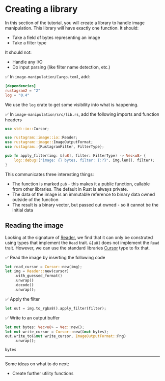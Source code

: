 # Creating a library

In this section of the tutorial, you will create
a library to handle image manipulation. This library
will have exactly one function. It should:

* Take a field of bytes representing an image
* Take a filter type

It should not:

* Handle any I/O
* Do input parsing (like filter name detection, etc.)

✅ In `image-manipulation/Cargo.toml`, add:

```toml
[dependencies]
rustagram2 = "2"
log = "0.4"
```

We use the `log` crate to get some visibility into what is happening.

✅ In `image-manipulation/src/lib.rs`, add the following imports and function headers

```rust
use std::io::Cursor;

use rustagram::image::io::Reader;
use rustagram::image::ImageOutputFormat;
use rustagram::{RustagramFilter, FilterType};

pub fn apply_filter(img: &[u8], filter: FilterType) -> Vec<u8> {
    log::debug!("image: {} bytes, filter: {:?}", img.len(), filter);
}
```

This communicates three interesting things:

* The function is marked `pub` - this makes it a public function, callable from other libraries. The default in Rust is always private.
* The data of the image is an immutable reference to binary data owned outside of the function
* The result is a binary vector, but passed out owned - so it cannot be the initial data

## Reading the image

Looking at the signature of [Reader](https://docs.rs/image/0.24.3/image/io/struct.Reader.html), we find that it can only be construted using types that implement the `Read` trait. `&[u8]` does not implement the `Read` trait. However, we can use the
standard libraries [Cursor](https://doc.rust-lang.org/std/io/struct.Cursor.html) type
to fix that.

✅ Read the image by inserting the following code

```rust
let read_cursor = Cursor::new(img);
let img = Reader::new(cursor)
    .with_guessed_format()
    .unwrap()
    .decode()
    .unwrap();
```

✅ Apply the filter

```rust
let out = img.to_rgba8().apply_filter(filter);
```

✅ Write to an output buffer

```rust
let mut bytes: Vec<u8> = Vec::new();
let mut write_cursor = Cursor::new(&mut bytes);
out.write_to(&mut write_cursor, ImageOutputFormat::Png)
    .unwrap();

bytes
```




---


Some ideas on what to do next:

* Create further utility functions